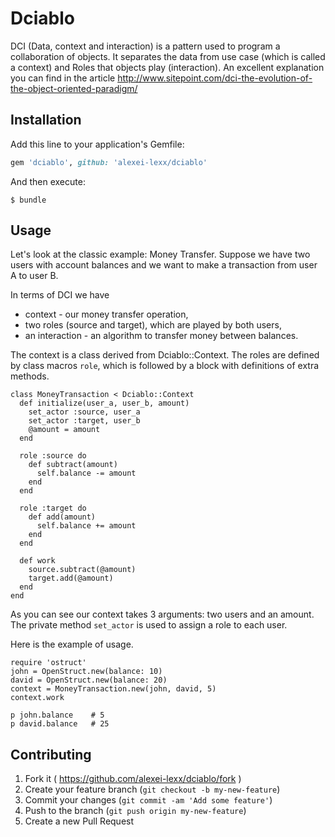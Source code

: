 # Dciablo

DCI (Data, context and interaction) is a pattern used to program a
collaboration of objects.
It separates the data from use case (which is called a context) and Roles that objects play (interaction).
An excellent explanation you can find in the article
http://www.sitepoint.com/dci-the-evolution-of-the-object-oriented-paradigm/

## Installation

Add this line to your application's Gemfile:

```ruby
gem 'dciablo', github: 'alexei-lexx/dciablo'
```

And then execute:

    $ bundle

## Usage

Let's look at the classic example: Money Transfer. Suppose we have two
users with account balances and we want to make a transaction from user A to
user B.

In terms of DCI we have
* context - our money transfer operation,
* two roles (source and target), which are played by both users,
* an interaction - an algorithm to transfer money between balances.

The context is a class derived from Dciablo::Context.
The roles are defined by class macros `role`, which is followed by a block with
definitions of extra methods.


    class MoneyTransaction < Dciablo::Context
      def initialize(user_a, user_b, amount)
        set_actor :source, user_a
        set_actor :target, user_b
        @amount = amount
      end
      
      role :source do
        def subtract(amount)
          self.balance -= amount
        end
      end

      role :target do
        def add(amount)
          self.balance += amount
        end
      end

      def work
        source.subtract(@amount)
        target.add(@amount)
      end
    end

As you can see our context takes 3 arguments: two users and an amount. The private method `set_actor` is used to assign a role to each user.

Here is the example of usage.

    require 'ostruct'
    john = OpenStruct.new(balance: 10)
    david = OpenStruct.new(balance: 20)
    context = MoneyTransaction.new(john, david, 5)
    context.work

    p john.balance    # 5
    p david.balance   # 25

## Contributing

1. Fork it ( https://github.com/alexei-lexx/dciablo/fork )
2. Create your feature branch (`git checkout -b my-new-feature`)
3. Commit your changes (`git commit -am 'Add some feature'`)
4. Push to the branch (`git push origin my-new-feature`)
5. Create a new Pull Request

